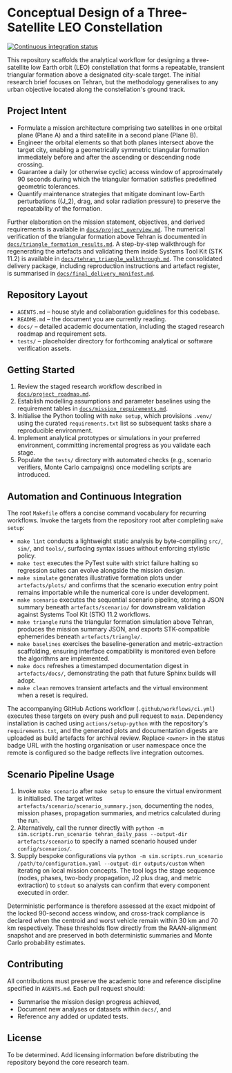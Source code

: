 # Conceptual Design of a Three-Satellite LEO Constellation

[![Continuous integration status](https://github.com/<owner>/formation-sat-2/actions/workflows/ci.yml/badge.svg)](https://github.com/<owner>/formation-sat-2/actions/workflows/ci.yml)

This repository scaffolds the analytical workflow for designing a three-satellite low Earth orbit (LEO) constellation that forms a repeatable, transient triangular formation above a designated city-scale target. The initial research brief focuses on Tehran, but the methodology generalises to any urban objective located along the constellation's ground track.

## Project Intent
- Formulate a mission architecture comprising two satellites in one orbital plane (Plane A) and a third satellite in a second plane (Plane B).
- Engineer the orbital elements so that both planes intersect above the target city, enabling a geometrically symmetric triangular formation immediately before and after the ascending or descending node crossing.
- Guarantee a daily (or otherwise cyclic) access window of approximately 90 seconds during which the triangular formation satisfies predefined geometric tolerances.
- Quantify maintenance strategies that mitigate dominant low-Earth perturbations (\(J_2\), drag, and solar radiation pressure) to preserve the repeatability of the formation.

Further elaboration on the mission statement, objectives, and derived requirements is available in [`docs/project_overview.md`](docs/project_overview.md).
The numerical verification of the triangular formation above Tehran is documented in [`docs/triangle_formation_results.md`](docs/triangle_formation_results.md).
A step-by-step walkthrough for regenerating the artefacts and validating them inside Systems Tool Kit (STK 11.2) is available in [`docs/tehran_triangle_walkthrough.md`](docs/tehran_triangle_walkthrough.md).
The consolidated delivery package, including reproduction instructions and artefact register, is summarised in [`docs/final_delivery_manifest.md`](docs/final_delivery_manifest.md).

## Repository Layout
- `AGENTS.md` – house style and collaboration guidelines for this codebase.
- `README.md` – the document you are currently reading.
- `docs/` – detailed academic documentation, including the staged research roadmap and requirement sets.
- `tests/` – placeholder directory for forthcoming analytical or software verification assets.

## Getting Started
1. Review the staged research workflow described in [`docs/project_roadmap.md`](docs/project_roadmap.md).
2. Establish modelling assumptions and parameter baselines using the requirement tables in [`docs/mission_requirements.md`](docs/mission_requirements.md).
3. Initialise the Python tooling with `make setup`, which provisions `.venv/` using the curated `requirements.txt` list so subsequent tasks share a reproducible environment.
4. Implement analytical prototypes or simulations in your preferred environment, committing incremental progress as you validate each stage.
5. Populate the `tests/` directory with automated checks (e.g., scenario verifiers, Monte Carlo campaigns) once modelling scripts are introduced.

## Automation and Continuous Integration
The root `Makefile` offers a concise command vocabulary for recurring workflows. Invoke the targets from the repository root after completing `make setup`:

- `make lint` conducts a lightweight static analysis by byte-compiling `src/`, `sim/`, and `tools/`, surfacing syntax issues without enforcing stylistic policy.
- `make test` executes the PyTest suite with strict failure halting so regression suites can evolve alongside the mission design.
- `make simulate` generates illustrative formation plots under `artefacts/plots/` and confirms that the scenario execution entry point remains importable while the numerical core is under development.
- `make scenario` executes the sequential scenario pipeline, storing a JSON summary beneath `artefacts/scenario/` for downstream validation against Systems Tool Kit (STK) 11.2 workflows.
- `make triangle` runs the triangular formation simulation above Tehran, produces the mission summary JSON, and exports STK-compatible ephemerides beneath `artefacts/triangle/`.
- `make baselines` exercises the baseline-generation and metric-extraction scaffolding, ensuring interface compatibility is monitored even before the algorithms are implemented.
- `make docs` refreshes a timestamped documentation digest in `artefacts/docs/`, demonstrating the path that future Sphinx builds will adopt.
- `make clean` removes transient artefacts and the virtual environment when a reset is required.

The accompanying GitHub Actions workflow (`.github/workflows/ci.yml`) executes these targets on every push and pull request to `main`. Dependency installation is cached using `actions/setup-python` with the repository's `requirements.txt`, and the generated plots and documentation digests are uploaded as build artefacts for archival review. Replace `<owner>` in the status badge URL with the hosting organisation or user namespace once the remote is configured so the badge reflects live integration outcomes.

## Scenario Pipeline Usage
1. Invoke `make scenario` after `make setup` to ensure the virtual environment is initialised. The target writes `artefacts/scenario/scenario_summary.json`, documenting the nodes, mission phases, propagation summaries, and metrics calculated during the run.
2. Alternatively, call the runner directly with `python -m sim.scripts.run_scenario tehran_daily_pass --output-dir artefacts/scenario` to specify a named scenario housed under `config/scenarios/`.
3. Supply bespoke configurations via `python -m sim.scripts.run_scenario /path/to/configuration.yaml --output-dir outputs/custom` when iterating on local mission concepts. The tool logs the stage sequence (nodes, phases, two-body propagation, J2 plus drag, and metric extraction) to `stdout` so analysts can confirm that every component executed in order.

Deterministic performance is therefore assessed at the exact midpoint of the locked 90-second access window, and cross-track compliance is declared when the centroid and worst vehicle remain within 30 km and 70 km respectively. These thresholds flow directly from the RAAN-alignment snapshot and are preserved in both deterministic summaries and Monte Carlo probability estimates.

## Contributing
All contributions must preserve the academic tone and reference discipline specified in `AGENTS.md`. Each pull request should:
- Summarise the mission design progress achieved,
- Document new analyses or datasets within `docs/`, and
- Reference any added or updated tests.

## License
To be determined. Add licensing information before distributing the repository beyond the core research team.
